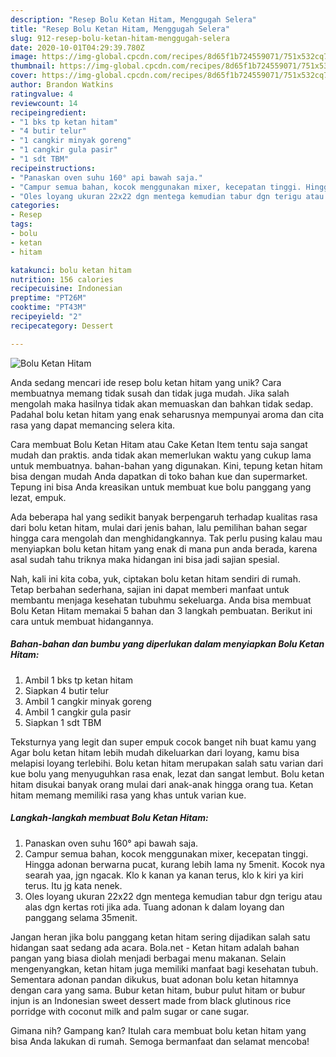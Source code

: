 ```yaml
---
description: "Resep Bolu Ketan Hitam, Menggugah Selera"
title: "Resep Bolu Ketan Hitam, Menggugah Selera"
slug: 912-resep-bolu-ketan-hitam-menggugah-selera
date: 2020-10-01T04:29:39.780Z
image: https://img-global.cpcdn.com/recipes/8d65f1b724559071/751x532cq70/bolu-ketan-hitam-foto-resep-utama.jpg
thumbnail: https://img-global.cpcdn.com/recipes/8d65f1b724559071/751x532cq70/bolu-ketan-hitam-foto-resep-utama.jpg
cover: https://img-global.cpcdn.com/recipes/8d65f1b724559071/751x532cq70/bolu-ketan-hitam-foto-resep-utama.jpg
author: Brandon Watkins
ratingvalue: 4
reviewcount: 14
recipeingredient:
- "1 bks tp ketan hitam"
- "4 butir telur"
- "1 cangkir minyak goreng"
- "1 cangkir gula pasir"
- "1 sdt TBM"
recipeinstructions:
- "Panaskan oven suhu 160° api bawah saja."
- "Campur semua bahan, kocok menggunakan mixer, kecepatan tinggi. Hingga adonan berwarna pucat, kurang lebih lama ny 5menit. Kocok nya searah yaa, jgn ngacak. Klo k kanan ya kanan terus, klo k kiri ya kiri terus. Itu jg kata nenek."
- "Oles loyang ukuran 22x22 dgn mentega kemudian tabur dgn terigu atau alas dgn kertas roti jika ada. Tuang adonan k dalam loyang dan panggang selama 35menit."
categories:
- Resep
tags:
- bolu
- ketan
- hitam

katakunci: bolu ketan hitam 
nutrition: 156 calories
recipecuisine: Indonesian
preptime: "PT26M"
cooktime: "PT43M"
recipeyield: "2"
recipecategory: Dessert

---
```



![Bolu Ketan Hitam](https://img-global.cpcdn.com/recipes/8d65f1b724559071/751x532cq70/bolu-ketan-hitam-foto-resep-utama.jpg)

Anda sedang mencari ide resep bolu ketan hitam yang unik? Cara membuatnya memang tidak susah dan tidak juga mudah. Jika salah mengolah maka hasilnya tidak akan memuaskan dan bahkan tidak sedap. Padahal bolu ketan hitam yang enak seharusnya mempunyai aroma dan cita rasa yang dapat memancing selera kita.

Cara membuat Bolu Ketan Hitam atau Cake Ketan Item tentu saja sangat mudah dan praktis. anda tidak akan memerlukan waktu yang cukup lama untuk membuatnya. bahan-bahan yang digunakan. Kini, tepung ketan hitam bisa dengan mudah Anda dapatkan di toko bahan kue dan supermarket. Tepung ini bisa Anda kreasikan untuk membuat kue bolu panggang yang lezat, empuk.

Ada beberapa hal yang sedikit banyak berpengaruh terhadap kualitas rasa dari bolu ketan hitam, mulai dari jenis bahan, lalu pemilihan bahan segar hingga cara mengolah dan menghidangkannya. Tak perlu pusing kalau mau menyiapkan bolu ketan hitam yang enak di mana pun anda berada, karena asal sudah tahu triknya maka hidangan ini bisa jadi sajian spesial.


Nah, kali ini kita coba, yuk, ciptakan bolu ketan hitam sendiri di rumah. Tetap berbahan sederhana, sajian ini dapat memberi manfaat untuk membantu menjaga kesehatan tubuhmu sekeluarga. Anda bisa membuat Bolu Ketan Hitam memakai 5 bahan dan 3 langkah pembuatan. Berikut ini cara untuk membuat hidangannya.

<!--inarticleads1-->

##### Bahan-bahan dan bumbu yang diperlukan dalam menyiapkan Bolu Ketan Hitam:

1. Ambil 1 bks tp ketan hitam
1. Siapkan 4 butir telur
1. Ambil 1 cangkir minyak goreng
1. Ambil 1 cangkir gula pasir
1. Siapkan 1 sdt TBM


Teksturnya yang legit dan super empuk cocok banget nih buat kamu yang Agar bolu ketan hitam lebih mudah dikeluarkan dari loyang, kamu bisa melapisi loyang terlebihi. Bolu ketan hitam merupakan salah satu varian dari kue bolu yang menyuguhkan rasa enak, lezat dan sangat lembut. Bolu ketan hitam disukai banyak orang mulai dari anak-anak hingga orang tua. Ketan hitam memang memiliki rasa yang khas untuk varian kue. 

<!--inarticleads2-->

##### Langkah-langkah membuat Bolu Ketan Hitam:

1. Panaskan oven suhu 160° api bawah saja.
1. Campur semua bahan, kocok menggunakan mixer, kecepatan tinggi. Hingga adonan berwarna pucat, kurang lebih lama ny 5menit. Kocok nya searah yaa, jgn ngacak. Klo k kanan ya kanan terus, klo k kiri ya kiri terus. Itu jg kata nenek.
1. Oles loyang ukuran 22x22 dgn mentega kemudian tabur dgn terigu atau alas dgn kertas roti jika ada. Tuang adonan k dalam loyang dan panggang selama 35menit.


Jangan heran jika bolu panggang ketan hitam sering dijadikan salah satu hidangan saat sedang ada acara. Bola.net - Ketan hitam adalah bahan pangan yang biasa diolah menjadi berbagai menu makanan. Selain mengenyangkan, ketan hitam juga memiliki manfaat bagi kesehatan tubuh. Sementara adonan pandan dikukus, buat adonan bolu ketan hitamnya dengan cara yang sama. Bubur ketan hitam, bubur pulut hitam or bubur injun is an Indonesian sweet dessert made from black glutinous rice porridge with coconut milk and palm sugar or cane sugar. 

Gimana nih? Gampang kan? Itulah cara membuat bolu ketan hitam yang bisa Anda lakukan di rumah. Semoga bermanfaat dan selamat mencoba!
